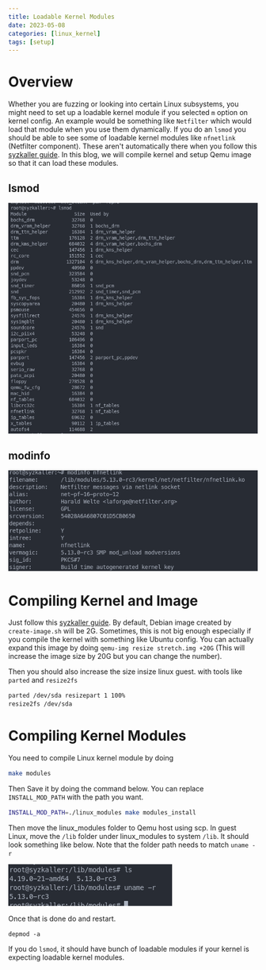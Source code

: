 ```yaml
---
title: Loadable Kernel Modules
date: 2023-05-08
categories: [linux_kernel]
tags: [setup]
---
```

# Overview

Whether you are fuzzing or looking into certain Linux subsystems, you might need to set up a loadable kernel module if you selected `m` option on kernel config. An example would be something like `Netfilter` which would load that module when you use them dynamically. If you do an `lsmod` you should be able to see some of loadable kernel modules like `nfnetlink` (Netfilter component).  These aren't automatically there when you follow this [syzkaller guide](https://github.com/google/syzkaller/blob/master/docs/linux/setup_ubuntu-host_qemu-vm_x86-64-kernel.md). In this blog, we will compile kernel and setup Qemu image so that it can load these modules.

## lsmod
![](/assets/img/2023-05-09-23-24-48.png)

## modinfo

![](/assets/img/2023-05-09-23-24-56.png)

# Compiling Kernel and Image

Just follow this [syzkaller guide](https://github.com/google/syzkaller/blob/master/docs/linux/setup_ubuntu-host_qemu-vm_x86-64-kernel.md). By default, Debian image created by `create-image.sh` will be 2G. Sometimes, this is not big enough especially if you compile the kernel with something like Ubuntu config. You can actually expand this image by doing `qemu-img resize stretch.img +20G` (This will increase the image size by 20G but you can change the number).

Then you should also increase the size insize linux guest. with tools like `parted` and `resize2fs`

```sh
parted /dev/sda resizepart 1 100%
resize2fs /dev/sda
```

# Compiling Kernel Modules

You need to compile Linux kernel module by doing
```sh
make modules
```

Then Save it by doing the command below. You can replace `INSTALL_MOD_PATH` with the path you want. 

```sh
INSTALL_MOD_PATH=./linux_modules make modules_install
```

Then move the linux_modules folder to Qemu host using scp.
In guest Linux, move the `/lib` folder under linux_modules to system `/lib`. It should look something like below. Note that the folder path needs to match `uname -r`

![](/assets/img/2023-05-09-23-25-06.png)

Once that is done do and restart. 

```
depmod -a
```

If you do `lsmod`, it should have bunch of loadable modules if your kernel is expecting loadable kernel modules.